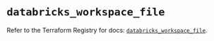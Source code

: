# `databricks_workspace_file`

Refer to the Terraform Registry for docs: [`databricks_workspace_file`](https://registry.terraform.io/providers/databricks/databricks/1.94.0/docs/resources/workspace_file).
